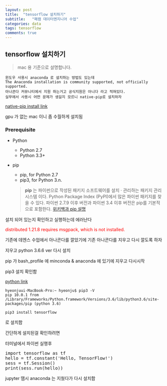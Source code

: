 ```yaml
---
layout: post
title:  "tensorflow 설치하기"
subtitle:   "패캠 데이터엔지니어 수업"
categories: data
tags: tensorflow
comments: true
---
```

## tensorflow 설치하기
>mac 용 기준으로 설명합니다.
>

```
윈도우 사용시 anaconda 로 설치하는 방법도 있는데
The Anaconda installation is community supported, not officially supported.
아나콘다 커뮤니티에서 지원 하는거고 공식지원은 아니다 라고 적혀있다.
실무에서 사용시 어떤 문제가 생길지 모르니 native-pip로 설치하자
```
[native-pip install link](https://www.tensorflow.org/install/install_windows#installing_with_native_pip)

gpu 가 없는 mac 이니 좀 수월하게 설치됨

### Prerequisite

* Python
	* Python 2.7
	* Python 3.3+
* pip
	* pip, for Python 2.7
	* pip3, for Python 3.n. 	

	> **pip** 는 파이썬으로 작성된 패키지 소프트웨어를 설치 · 관리하는 패키지 관리 시스템 이다. Python Package Index (PyPI)에서 많은 파이썬 패키지를 찾을 수 있다. 파이썬 2.7.9 이후 버전과 파이썬 3.4 이후 버전은 pip를 기본적으로 포함한다.
[위키백과 pip 설명](https://ko.wikipedia.org/wiki/Pip_(패키지_관리자))


설치 되어 있는지 확인하고 실행하는데 에러난다

<span style="color:red"> distributed 1.21.8 requires msgpack, which is not installed.</span>

기존에 데엔스 수업에서 아나콘다를 깔았기에 기존 아나콘다를 지우고 다시 깔도록 하자


지우고 python 3.6.6 ver 다시 설치

pip 가 bash_profile 에 minconda & anaconda 에 있기에 지우고 다시시작

pip3 설치 확인함


[python link](https://www.python.org/downloads/mac-osx/)

```
hyeonjuui-MacBook-Pro:~ hyeonju$ pip3 -V
pip 10.0.1 from /Library/Frameworks/Python.framework/Versions/3.6/lib/python3.6/site-packages/pip (python 3.6)
```

```
pip3 install tensorflow
```
로 설치함


간단하게 설치된걸 확인하려면

터미널에서 파이썬 실행후
<pre>
import tensorflow as tf
hello = tf.constant('Hello, TensorFlow!')
sess = tf.Session()
print(sess.run(hello))
</pre>

jupyter 땜시 anaconda 는 지웠다가 다시 설치함

